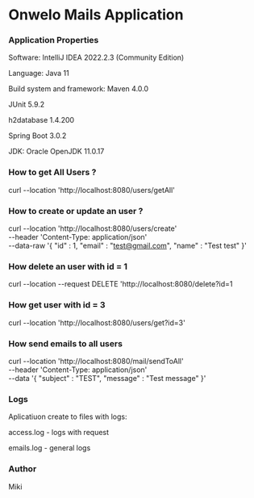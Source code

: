 # Onwelo Mails Application

### Application Properties
Software: IntelliJ IDEA 2022.2.3 (Community Edition)

Language: Java 11

Build system and framework: Maven 4.0.0

JUnit 5.9.2

h2database 1.4.200

Spring Boot 3.0.2


JDK: Oracle OpenJDK 11.0.17

### How to get All Users ?
curl --location 'http://localhost:8080/users/getAll'

### How to create or update an user ?
curl --location 'http://localhost:8080/users/create' \
--header 'Content-Type: application/json' \
--data-raw '{
"id" : 1,
"email" : "test@gmail.com",
"name" : "Test test"
}'

### How delete an user with id = 1
curl --location --request DELETE 'http://localhost:8080/delete?id=1

### How get user with id = 3
curl --location 'http://localhost:8080/users/get?id=3'

### How send emails to all users
curl --location 'http://localhost:8080/mail/sendToAll' \
--header 'Content-Type: application/json' \
--data '{
"subject" : "TEST",
"message" : "Test message"
}'
### Logs
Aplicatiuon create to files with logs:

access.log - logs with request

emails.log - general logs

### Author
Miki
